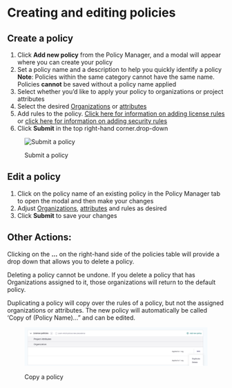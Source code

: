 # Creating and editing policies

## **Create a policy**

1. Click **Add new policy** from the Policy Manager, and a modal will appear where you can create your policy
2. Set a policy name and a description to help you quickly identify a policy\
   **Note**: Policies within the same category cannot have the same name. Policies **cannot** be saved without a policy name applied
3. Select whether you’d like to apply your policy to organizations or project attributes
4. Select the desired [Organizations](assign-a-policy-to-organizations.md) or [attributes](assign-a-policy-to-projects.md)
5. Add rules to the policy. [Click here for information on adding license rules](../../scan-application-code/snyk-open-source/license-policies/setting-a-license-policy.md) or [click here for information on adding security rules](../security-policies/how-to-create-a-security-policy-and-set-rules.md)
6. Click **Submit** in the top right-hand corner.drop-down

<figure><img src="../../.gitbook/assets/screenshot_2020-05-26_at_9.47.26_am.png" alt="Submit a policy"><figcaption><p>Submit a policy</p></figcaption></figure>

## Edit a policy

1. Click on the policy name of an existing policy in the Policy Manager tab to open the modal and then make your changes
2. Adjust [Organizations](assign-a-policy-to-organizations.md), [attributes](assign-a-policy-to-projects.md) and rules as desired
3. Click **Submit** to save your changes

## **Other Actions:**

Clicking on the **...** on the right-hand side of the policies table will provide a drop down that allows you to delete a policy.

Deleting a policy cannot be undone. If you delete a policy that has Organizations assigned to it, those organizations will return to the default policy.

Duplicating a policy will copy over the rules of a policy, but not the assigned organizations or attributes. The new policy will automatically be called ‘Copy of (Policy Name)…” and can be edited.

<figure><img src="../../.gitbook/assets/screen_shot_2021-08-11_at_2.11.06_pm.png" alt="Copy a policy"><figcaption><p>Copy a policy</p></figcaption></figure>
